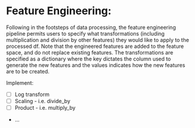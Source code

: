 # Feature Engineering:

Following in the footsteps of data processing, 
the feature engineering pipeline 
permits users to specify what transformations
(including multiplication and division by other features)
they would like to apply to the processed df.
Note that the engineered features are added to 
the feature space, and do not replace existing features.
The transformations are specified as a dictionary
where the key dictates the column used 
to generate the new features and the values 
indicates how the new features are to be created.

Implement:
- [ ] Log transform
- [ ] Scaling - i.e. divide\_by
- [ ] Product - i.e. multiply\_by
- ...